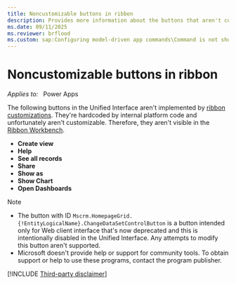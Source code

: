 ```yaml
---
title: Noncustomizable buttons in ribbon
description: Provides more information about the buttons that aren't customizable in ribbon in Microsoft Power Apps.
ms.date: 09/11/2025
ms.reviewer: brflood
ms.custom: sap:Configuring model-driven app commands\Command is not shown or hidden as expected
---
```

# Noncustomizable buttons in ribbon 

_Applies to:_ &nbsp; Power Apps  

The following buttons in the Unified Interface aren't implemented by [ribbon customizations](/power-apps/developer/model-driven-apps/customize-commands-ribbon). They're hardcoded by internal platform code and unfortunately aren't customizable. Therefore, they aren't visible in the [Ribbon Workbench](https://www.develop1.net/public/rwb/ribbonworkbench.aspx).

- **Create view**
- **Help**
- **See all records**
- **Share**
- **Show as**
- **Show Chart**
- **Open Dashboards**

> [!NOTE]
>
> - The button with ID `Mscrm.HomepageGrid.{!EntityLogicalName}.ChangeDataSetControlButton` is a button intended only for Web client interface that's now deprecated and this is intentionally disabled in the Unified Interface. Any attempts to modify this button aren't supported.
> - Microsoft doesn't provide help or support for community tools. To obtain support or help to use these programs, contact the program publisher.

[!INCLUDE [Third-party disclaimer](../../../includes/third-party-disclaimer.md)]
